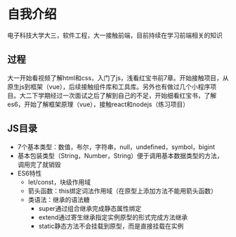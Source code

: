 # 自我介绍

电子科技大学大三，软件工程，大一接触前端，目前持续在学习前端相关的知识

## 过程

大一开始看视频了解html和css，入门了js，浅看红宝书前7章。开始接触项目，从原生js到框架（vue），后续接触组件库和工具库。另外也有做过几个小程序项目。大二下学期经过一次面试之后了解到自己的不足，开始细看红宝书，了解es6，开始了解框架原理（vue），接触react和nodejs（练习项目）

## JS目录

*  7个基本类型：数值，布尔，字符串，null，undefined，symbol，bigint
* 基本包装类型（String，Number，String）便于调用基本数据类型的方法，调用完了就销毁
* ES6特性
  * let/const，块级作用域
  * 箭头函数：this绑定词法作用域（在原型上添加方法不能用箭头函数）
  * 类语法：继承的语法糖
    * super通过组合继承完成静态属性绑定
    * extend通过寄生继承指定实例原型的形式完成方法继承
    * static静态方法不会挂载到原型，而是直接挂载在实例

